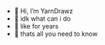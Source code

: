 - 👋 Hi, I’m YarnDrawz
- 👀 idk what can i do
- 🌱 like for years
- 🍕 thats all you need to know

<!---
GaloombaCatGamer64/GaloombaCatGamer64 is a ✨ special ✨ repository because its `README.md` (this file) appears on your GitHub profile.
You can click the Preview link to take a look at your changes.
--->
